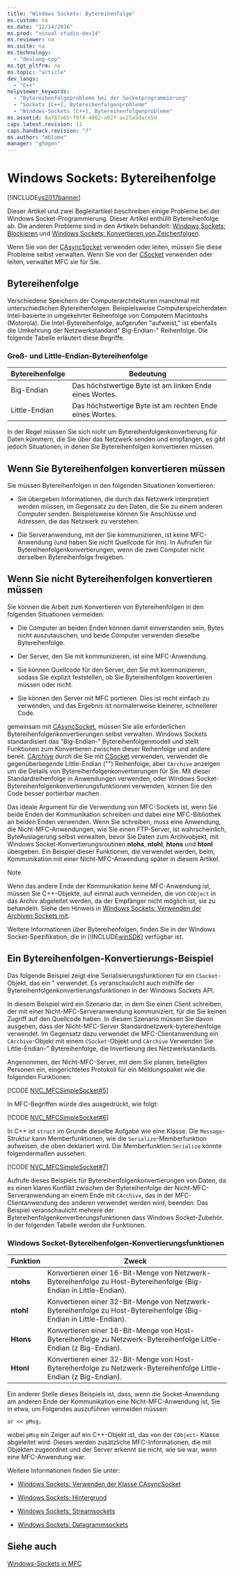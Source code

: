 ```yaml
---
title: "Windows Sockets: Bytereihenfolge"
ms.custom: na
ms.date: "12/14/2016"
ms.prod: "visual-studio-dev14"
ms.reviewer: na
ms.suite: na
ms.technology: 
  - "devlang-cpp"
ms.tgt_pltfrm: na
ms.topic: "article"
dev_langs: 
  - "C++"
helpviewer_keywords: 
  - "Bytereihenfolgeprobleme bei der Socketprogrammierung"
  - "Sockets [C++], Bytereihenfolgenprobleme"
  - "Windows-Sockets [C++], Bytereihenfolgenprobleme"
ms.assetid: 8a787a65-f9f4-4002-a02f-ac25a5dace5d
caps.latest.revision: 11
caps.handback.revision: "7"
ms.author: "mblome"
manager: "ghogen"
---
```

# Windows Sockets: Bytereihenfolge
[!INCLUDE[vs2017banner](../assembler/inline/includes/vs2017banner.md)]

Dieser Artikel und zwei Begleitartikel beschreiben einige Probleme bei der Windows Socket\-Programmierung.  Dieser Artikel enthüllt Bytereihenfolge ab.  Die anderen Probleme sind in den Artikeln behandelt: [Windows Sockets: Blockieren](../mfc/windows-sockets-blocking.md) und [Windows Sockets: Konvertieren von Zeichenfolgen](../mfc/windows-sockets-converting-strings.md).  
  
 Wenn Sie von der [CAsyncSocket](../mfc/reference/casyncsocket-class.md) verwenden oder leiten, müssen Sie diese Probleme selbst verwalten.  Wenn Sie von der [CSocket](../mfc/reference/csocket-class.md) verwenden oder leiten, verwaltet MFC sie für Sie.  
  
## Bytereihenfolge  
 Verschiedene Speichern der Computerarchitekturen manchmal mit unterschiedlichen Bytereihenfolgen.  Beispielsweise Computerspeicherdaten Intel\-basierte in umgekehrter Reihenfolge von Computern Macintoshs \(Motorola\).  Die Intel\-Bytereihenfolge, aufgerufen "aufweist," ist ebenfalls die Umkehrung der Netzwerkstandard" Big\-Endian\-" Reihenfolge.  Die folgende Tabelle erläutert diese Begriffe.  
  
### Groß\- und Little\-Endian\-Bytereihenfolge  
  
|Bytereihenfolge|Bedeutung|  
|---------------------|---------------|  
|Big\-Endian|Das höchstwertige Byte ist am linken Ende eines Wortes.|  
|Little\-Endian|Das höchstwertige Byte ist am rechten Ende eines Wortes.|  
  
 In der Regel müssen Sie sich nicht um Bytereihenfolgenkonvertierung für Daten kümmern, die Sie über das Netzwerk senden und empfangen, es gibt jedoch Situationen, in denen Sie Bytereihenfolgen konvertieren müssen.  
  
## Wenn Sie Bytereihenfolgen konvertieren müssen  
 Sie müssen Bytereihenfolgen in den folgenden Situationen konvertieren:  
  
-   Sie übergeben Informationen, die durch das Netzwerk interpretiert werden müssen, im Gegensatz zu den Daten, die Sie zu einem anderen Computer senden.  Beispielsweise können Sie Anschlüsse und Adressen, die das Netzwerk zu verstehen.  
  
-   Die Serveranwendung, mit der Sie kommunizieren, ist keine MFC\-Anwendung \(und haben Sie nicht Quellcode für ihn\).  In Aufrufen für Bytereihenfolgenkonvertierungen, wenn die zwei Computer nicht derselben Bytereihenfolge freigeben.  
  
## Wenn Sie nicht Bytereihenfolgen konvertieren müssen  
 Sie können die Arbeit zum Konvertieren von Bytereihenfolgen in den folgenden Situationen vermeiden:  
  
-   Die Computer an beiden Enden können damit einverstanden sein, Bytes nicht auszutauschen, und beide Computer verwenden dieselbe Bytereihenfolge.  
  
-   Der Server, den Sie mit kommunizieren, ist eine MFC\-Anwendung.  
  
-   Sie können Quellcode für den Server, den Sie mit kommunizieren, sodass Sie explizit feststellen, ob Sie Bytereihenfolgen konvertieren müssen oder nicht.  
  
-   Sie können den Server mit MFC portieren.  Dies ist recht einfach zu verwenden, und das Ergebnis ist normalerweise kleinerer, schnellerer Code.  
  
 gemeinsam mit [CAsyncSocket](../mfc/reference/casyncsocket-class.md), müssen Sie alle erforderlichen Bytereihenfolgenkonvertierungen selbst verwalten.  Windows Sockets standardisiert das "Big\-Endian\-" Bytereihenfolgenmodell und stellt Funktionen zum Konvertieren zwischen dieser Reihenfolge und andere bereit.  [CArchive](../mfc/reference/carchive-class.md) durch die Sie mit [CSocket](../mfc/reference/csocket-class.md) verwenden, verwendet die gegenüberliegende Little\-Endian \(""\) Reihenfolge, aber `CArchive` anzeigen um die Details von Bytereihenfolgenkonvertierungen für Sie.  Mit dieser Standardreihenfolge in Anwendungen verwenden, oder Windows Socket\-Bytereihenfolgenkonvertierungsfunktionen verwenden, können Sie den Code besser portierbar machen.  
  
 Das ideale Argument für die Verwendung von MFC\-Sockets ist, wenn Sie beide Enden der Kommunikation schreiben und dabei eine MFC\-Bibliothek an beiden Enden verwenden.  Wenn Sie schreiben, muss eine Anwendung, die Nicht\-MFC\-Anwendungen, wie Sie einen FTP\-Server, ist wahrscheinlich, ByteAuslagerung selbst verwalten, bevor Sie Daten zum Archivobjekt, mit Windows Socket\-Konvertierungsroutinen **ntohs**, **ntohl**, **htons** und **htonl** übergeben.  Ein Beispiel dieser Funktionen, die verwendet werden, beim, Kommunikation mit einer Nicht\-MFC\-Anwendung später in diesem Artikel.  
  
> [!NOTE]
>  Wenn das andere Ende der Kommunikation keine MFC\-Anwendung ist, müssen Sie C\+\+\-Objekte, auf einmal auch vermeiden, die von `CObject` in das Archiv abgeleitet werden, da der Empfänger nicht möglich ist, sie zu behandeln.  Siehe den Hinweis in [Windows Sockets: Verwenden der Archiven Sockets mit](../mfc/windows-sockets-using-sockets-with-archives.md).  
  
 Weitere Informationen über Bytereihenfolgen, finden Sie in der Windows Socket\-Spezifikation, die in [!INCLUDE[winSDK](../atl/includes/winsdk_md.md)] verfügbar ist.  
  
## Ein Bytereihenfolgen\-Konvertierungs\-Beispiel  
 Das folgende Beispiel zeigt eine Serialisierungsfunktionen für ein `CSocket`\-Objekt, das ein " verwendet.  Es veranschaulicht auch mithilfe der Bytereihenfolgenkonvertierungsfunktionen in der Windows Sockets API.  
  
 In diesem Beispiel wird ein Szenario dar, in dem Sie einen Client schreiben, der mit einer Nicht\-MFC\-Serveranwendung kommuniziert, für die Sie keinen Zugriff auf den Quellcode haben.  In diesem Szenario müssen Sie davon ausgehen, dass der Nicht\-MFC\-Server Standardnetzwerk\-bytereihenfolge verwendet.  Im Gegensatz dazu verwendet die MFC\-Clientanwendung ein `CArchive`\-Objekt mit einem `CSocket`\-Objekt und `CArchive` Verwenden Sie Little\-Endian\-" Bytereihenfolge, die Invertierung des Netzwerkstandards.  
  
 Angenommen, der Nicht\-MFC\-Server, mit dem Sie planen, beteiligten Personen ein, eingerichtetes Protokoll für ein Meldungspaket wie die folgenden Funktionen:  
  
 [!CODE [NVC_MFCSimpleSocket#5](../CodeSnippet/VS_Snippets_Cpp/NVC_MFCSimpleSocket#5)]  
  
 In MFC\-Begriffen würde dies ausgedrückt, wie folgt:  
  
 [!CODE [NVC_MFCSimpleSocket#6](../CodeSnippet/VS_Snippets_Cpp/NVC_MFCSimpleSocket#6)]  
  
 In C\+\+ ist `struct` im Grunde dieselbe Aufgabe wie eine Klasse.  Die `Message`\-Struktur kann Memberfunktionen, wie die `Serialize`\-Memberfunktion aufweisen, die oben deklariert wird.  Die Memberfunktion `Serialize` könnte folgendermaßen aussehen:  
  
 [!CODE [NVC_MFCSimpleSocket#7](../CodeSnippet/VS_Snippets_Cpp/NVC_MFCSimpleSocket#7)]  
  
 Aufrufe dieses Beispiels für Bytereihenfolgenkonvertierungen von Daten, da es einen klaren Konflikt zwischen der Bytereihenfolge der Nicht\-MFC\-Serveranwendung an einem Ende mit `CArchive`, das in der MFC\-Clientanwendung des anderen verwendet werden wird, beenden.  Das Beispiel veranschaulicht mehrere der Bytereihenfolgenkonvertierungsfunktionen dass Windows Socket\-Zubehör.  In der folgenden Tabelle werden die Funktionen.  
  
### Windows Socket\-Bytereihenfolgen\-Konvertierungsfunktionen  
  
|Funktion|Zweck|  
|--------------|-----------|  
|**ntohs**|Konvertieren einer 16\-Bit\-Menge von Netzwerk\-Bytereihenfolge zu Host\-Bytereihenfolge \(Big\-Endian in Little\-Endian\).|  
|**ntohl**|Konvertieren einer 32\-Bit\-Menge von Netzwerk\-Bytereihenfolge zu Host\-Bytereihenfolge \(Big\-Endian in Little\-Endian\).|  
|**Htons**|Konvertieren einer 16\-Bit\-Menge von Host\-Bytereihenfolge zu Netzwerk\-Bytereihenfolge Little\-Endian \(z Big\-Endian\).|  
|**Htonl**|Konvertieren einer 32\-Bit\-Menge von Host\-Bytereihenfolge zu Netzwerk\-Bytereihenfolge Little\-Endian \(z Big\-Endian\).|  
  
 Ein anderer Stelle dieses Beispiels ist, dass, wenn die Socket\-Anwendung am anderen Ende der Kommunikation eine Nicht\-MFC\-Anwendung ist, Sie in etwa, um Folgendes auszuführen vermeiden müssen:  
  
 `ar << pMsg;`  
  
 wobei `pMsg` ein Zeiger auf ein C\+\+\-Objekt ist, das von der `CObject`\- Klasse abgeleitet wird.  Dieses werden zusätzliche MFC\-Informationen, die mit Objekten zugeordnet und der Server erkennt sie nicht, wie sie war, wenn eine MFC\-Anwendung war.  
  
 Weitere Informationen finden Sie unter:  
  
-   [Windows Sockets: Verwenden der Klasse CAsyncSocket](../mfc/windows-sockets-using-class-casyncsocket.md)  
  
-   [Windows Sockets: Hintergrund](../mfc/windows-sockets-background.md)  
  
-   [Windows Sockets: Streamsockets](../mfc/windows-sockets-stream-sockets.md)  
  
-   [Windows Sockets: Datagrammsockets](../mfc/windows-sockets-datagram-sockets.md)  
  
## Siehe auch  
 [Windows\-Sockets in MFC](../mfc/windows-sockets-in-mfc.md)